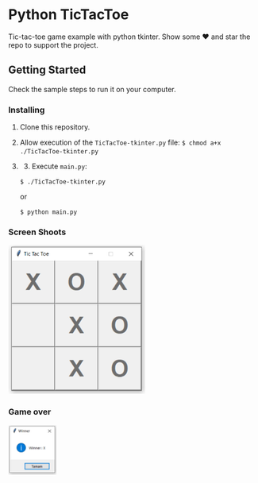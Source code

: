 # Python TicTacToe

Tic-tac-toe game example with python tkinter.
Show some ❤️ and star the repo to support the project.


## Getting Started 
Check the sample steps to run it on your computer.

### Installing

1. Clone this repository.
2. Allow execution of the `TicTacToe-tkinter.py` file: `$ chmod a+x ./TicTacToe-tkinter.py`
3. 3. Execute `main.py`: 

    ```
    $ ./TicTacToe-tkinter.py
    ```

    or

    ```
    $ python main.py
    ```
   
### Screen Shoots
<img src="ScreenShoots/ssttt1.png" height="300em" title="Tkinter">


### Game over 
<img src="ScreenShoots/ssttt2.png" height="100em" title="Tkinter">

